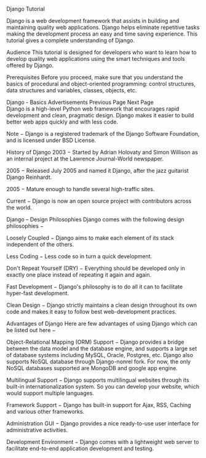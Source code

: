 Django Tutorial
    
Django is a web development framework that assists in building and maintaining quality web applications. Django helps eliminate repetitive tasks making the development process an easy and time saving experience. This tutorial gives a complete understanding of Django.

Audience
This tutorial is designed for developers who want to learn how to develop quality web applications using the smart techniques and tools offered by Django.

Prerequisites
Before you proceed, make sure that you understand the basics of procedural and object-oriented programming: control structures, data structures and variables, classes, objects, etc.


Django - Basics
Advertisements
 Previous Page Next Page  
Django is a high-level Python web framework that encourages rapid development and clean, pragmatic design. Django makes it easier to build better web apps quickly and with less code.

Note − Django is a registered trademark of the Django Software Foundation, and is licensed under BSD License.

History of Django
2003 − Started by Adrian Holovaty and Simon Willison as an internal project at the Lawrence Journal-World newspaper.

2005 − Released July 2005 and named it Django, after the jazz guitarist Django Reinhardt.

2005 − Mature enough to handle several high-traffic sites.

Current − Django is now an open source project with contributors across the world.

Django – Design Philosophies
Django comes with the following design philosophies −

Loosely Coupled − Django aims to make each element of its stack independent of the others.

Less Coding − Less code so in turn a quick development.

Don't Repeat Yourself (DRY) − Everything should be developed only in exactly one place instead of repeating it again and again.

Fast Development − Django's philosophy is to do all it can to facilitate hyper-fast development.

Clean Design − Django strictly maintains a clean design throughout its own code and makes it easy to follow best web-development practices.

Advantages of Django
Here are few advantages of using Django which can be listed out here −

Object-Relational Mapping (ORM) Support − Django provides a bridge between the data model and the database engine, and supports a large set of database systems including MySQL, Oracle, Postgres, etc. Django also supports NoSQL database through Django-nonrel fork. For now, the only NoSQL databases supported are MongoDB and google app engine.

Multilingual Support − Django supports multilingual websites through its built-in internationalization system. So you can develop your website, which would support multiple languages.

Framework Support − Django has built-in support for Ajax, RSS, Caching and various other frameworks.

Administration GUI − Django provides a nice ready-to-use user interface for administrative activities.

Development Environment − Django comes with a lightweight web server to facilitate end-to-end application development and testing.

